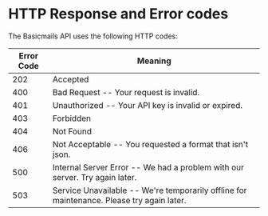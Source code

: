 # HTTP Response and Error codes

The Basicmails API uses the following HTTP codes:

Error Code | Meaning
---------- | -------
202 | Accepted
400 | Bad Request -- Your request is invalid.
401 | Unauthorized -- Your API key is invalid or expired.
403 | Forbidden
404 | Not Found
406 | Not Acceptable -- You requested a format that isn't json.
500 | Internal Server Error -- We had a problem with our server. Try again later.
503 | Service Unavailable -- We're temporarily offline for maintenance. Please try again later.
